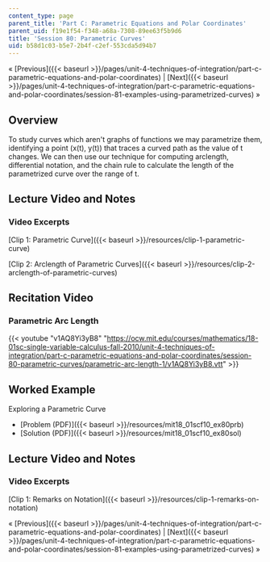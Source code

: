 ```yaml
---
content_type: page
parent_title: 'Part C: Parametric Equations and Polar Coordinates'
parent_uid: f19e1f54-f348-a68a-7308-89ee63f5b9d6
title: 'Session 80: Parametric Curves'
uid: b58d1c03-b5e7-2b4f-c2ef-553cda5d94b7
---
```


« [Previous]({{< baseurl >}}/pages/unit-4-techniques-of-integration/part-c-parametric-equations-and-polar-coordinates) | [Next]({{< baseurl >}}/pages/unit-4-techniques-of-integration/part-c-parametric-equations-and-polar-coordinates/session-81-examples-using-parametrized-curves) »

Overview
--------

To study curves which aren't graphs of functions we may parametrize them, identifying a point (x(t), y(t)) that traces a curved path as the value of t changes. We can then use our technique for computing arclength, differential notation, and the chain rule to calculate the length of the parametrized curve over the range of t.

Lecture Video and Notes
-----------------------

### Video Excerpts

[Clip 1: Parametric Curve]({{< baseurl >}}/resources/clip-1-parametric-curve)

[Clip 2: Arclength of Parametric Curves]({{< baseurl >}}/resources/clip-2-arclength-of-parametric-curves)

Recitation Video
----------------

### Parametric Arc Length

{{< youtube "v1AQ8Yi3yB8" "https://ocw.mit.edu/courses/mathematics/18-01sc-single-variable-calculus-fall-2010/unit-4-techniques-of-integration/part-c-parametric-equations-and-polar-coordinates/session-80-parametric-curves/parametric-arc-length-1/v1AQ8Yi3yB8.vtt" >}}

Worked Example
--------------

Exploring a Parametric Curve

*   [Problem (PDF)]({{< baseurl >}}/resources/mit18_01scf10_ex80prb)
*   [Solution (PDF)]({{< baseurl >}}/resources/mit18_01scf10_ex80sol)

Lecture Video and Notes
-----------------------

### Video Excerpts

[Clip 1: Remarks on Notation]({{< baseurl >}}/resources/clip-1-remarks-on-notation)

« [Previous]({{< baseurl >}}/pages/unit-4-techniques-of-integration/part-c-parametric-equations-and-polar-coordinates) | [Next]({{< baseurl >}}/pages/unit-4-techniques-of-integration/part-c-parametric-equations-and-polar-coordinates/session-81-examples-using-parametrized-curves) »